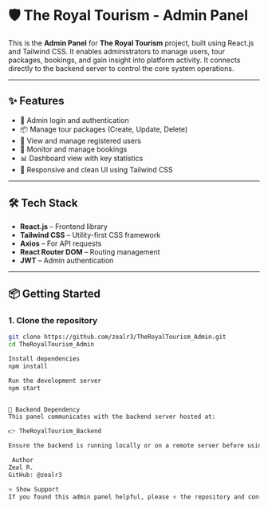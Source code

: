 # 🛡️ The Royal Tourism - Admin Panel

This is the **Admin Panel** for **The Royal Tourism** project, built using React.js and Tailwind CSS. It enables administrators to manage users, tour packages, bookings, and gain insight into platform activity. It connects directly to the backend server to control the core system operations.

---

## ✨ Features

- 🔐 Admin login and authentication
- 📦 Manage tour packages (Create, Update, Delete)
- 👥 View and manage registered users
- 🧾 Monitor and manage bookings
- 📊 Dashboard view with key statistics
- 📱 Responsive and clean UI using Tailwind CSS

---

## 🛠️ Tech Stack

- **React.js** – Frontend library
- **Tailwind CSS** – Utility-first CSS framework
- **Axios** – For API requests
- **React Router DOM** – Routing management
- **JWT** – Admin authentication

---

## 📦 Getting Started

### 1. Clone the repository
```bash
git clone https://github.com/zealr3/TheRoyalTourism_Admin.git
cd TheRoyalTourism_Admin

Install dependencies
npm install

Run the development server
npm start


🔗 Backend Dependency
This panel communicates with the backend server hosted at:

👉 TheRoyalTourism_Backend

Ensure the backend is running locally or on a remote server before using the admin panel.

 Author
Zeal R.
GitHub: @zealr3

⭐️ Show Support
If you found this admin panel helpful, please ⭐ the repository and consider sharing it with others!
